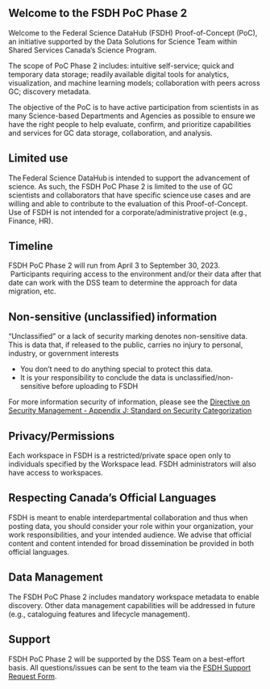 ## Welcome to the FSDH PoC Phase 2

Welcome to the Federal Science DataHub (FSDH) Proof-of-Concept (PoC), an initiative supported by the Data Solutions for Science Team within Shared Services Canada’s Science Program. 

The scope of PoC Phase 2 includes: intuitive self-service; quick and temporary data storage; readily available digital tools for analytics, visualization, and machine learning models; collaboration with peers across GC; discovery metadata.

The objective of the PoC is to have active participation from scientists in as many Science-based Departments and Agencies as possible to ensure we have the right people to help evaluate, confirm, and prioritize capabilities and services for GC data storage, collaboration, and analysis.

## Limited use

The Federal Science DataHub is intended to support the advancement of science. As such, the FSDH PoC Phase 2 is limited to the use of GC scientists and collaborators that have specific science use cases and are willing and able to contribute to the evaluation of this Proof-of-Concept. Use of FSDH is not intended for a corporate/administrative project (e.g., Finance, HR).

## Timeline  

FSDH PoC Phase 2 will run from April 3 to September 30, 2023.  Participants requiring access to the environment and/or their data after that date can work with the DSS team to determine the approach for data migration, etc. 

## Non-sensitive (unclassified) information

“Unclassified” or a lack of security marking denotes non-sensitive data. This is data that, if released to the public, carries no injury to personal, industry, or government interests

- You don’t need to do anything special to protect this data.
- It is your responsibility to conclude the data is unclassified/non-sensitive before uploading to FSDH

For more information security of information, please see the [Directive on Security Management - Appendix J: Standard on Security Categorization](https://www.tbs-sct.gc.ca/pol/doc-eng.aspx?id=32614)

## Privacy/Permissions 

Each workspace in FSDH is a restricted/private space open only to individuals specified by the Workspace lead. FSDH administrators will also have access to workspaces. 

## Respecting Canada’s Official Languages 

FSDH is meant to enable interdepartmental collaboration and thus when posting data, you should consider your role within your organization, your work responsibilities, and your intended audience. We advise that official content and content intended for broad dissemination be provided in both official languages. 

## Data Management 

The FSDH PoC Phase 2 includes mandatory workspace metadata to enable discovery. Other data management capabilities will be addressed in future (e.g., cataloguing features and lifecycle management).  

## Support

FSDH PoC Phase 2 will be supported by the DSS Team on a best-effort basis. All questions/issues can be sent to the team via the [FSDH Support Request Form](https://forms.office.com/pages/responsepage.aspx?id=lMFb0L-U1kquLh2w8uOPXhksOXzZ73RCp9fVTz4vTU5UNTc1U00yNVUxWVg4SkJGMFVHN1RCTTdQRS4u).
